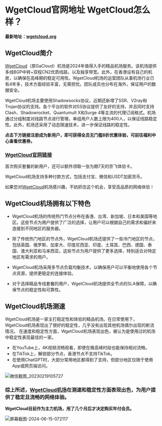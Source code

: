 # WgetCloud官网地址 WgetCloud怎么样？

**最新地址：[wgetcloud.org](https://invite.wgetcloud.ltd/auth/register?code=jll8)**

## WgetCloud简介

[WgetCloud](https://invite.wgetcloud.ltd/auth/register?code=jll8)（原GaCloud）机场是2024年值得入手的精品机场服务。该机场提供多线BGP中转+双程CN2优质线路，以及独享带宽。此外，在香港设有自己的机房，以确保在高峰期的稳定可用性。WgetCloud机场的运营团队从事机场行业已有4年多，技术方面经验丰富，无需担忧。团队成员也分布在海外，保证用户的数据安全。

WgetCloud机场主要使用Shadowsocks协议，近期还新增了SSR、V2ray和Trojan协议的支持。各个平台的软件对SS协议提供了友好的支持，并且同时支持Clash、Shadowrocket、Quantumult X和Surge 4等主流的代理订阅格式。机场通过分组制度对线路节点进行管理，单组用户人数上限为400人，以保证线路稳定性。此外，机场还采用了动态限速技术，进一步保证线路的稳定性。

**点击下方链接注册成为新用户，即可获得全员无门槛8折优惠体验，可前往福利中心查看优惠券。**

### [WgetCloud官网链接](https://invite.wgetcloud.ltd/auth/register?code=jll8)

首次购买套餐的新用户，还可以额外领取一张为期7天的奈飞体验卡。

WgetCloud机场支持多种付款方式，包括支付宝、微信和USDT加密货币。

如果您对[WgetCloud](https://invite.wgetcloud.ltd/auth/register?code=jll8)机场感兴趣，不妨抓住这个机会，享受高品质的网络体验！

## WgetCloud机场拥有以下特色

- WgetCloud机场的传统热门节点分布在香港、台湾、新加坡、日本和美国等地区。这些节点为用户提供了广泛的选择，让用户可以根据自己的需求和偏好来连接到不同地区的服务器。

- 除了传统热门地区的节点外，WgetCloud机场还提供了一些冷门地区的节点，包括英国、俄罗斯、加拿大、印度尼西亚、印度、土耳其、巴西、德国、泰国、澳大利亚和马来西亚。这些节点为用户提供了更多选择，特别适合对特定地区有需求的用户。

- WgetCloud机场采用多节点负载均衡技术，以确保用户可以平衡地使用各个节点资源，提供更稳定的连接体验。

- 对于选择精品专线套餐的用户，WgetCloud机场提供全节点的SLA保障，以确保节点的稳定性和可靠性。

## WgetCloud机场测速

WgetCloud机场是一家主打稳定性和体验的精品机场。在日常使用下，WgetCloud机场表现出了很好的稳定性，几乎没有出现其他机场偶尔出现的断流情况。
在速度和稳定性方面，WgetCloud机场表现出色，被认为是使用过的机场中稳定性表现最佳的一家。

- 在YouTube上，4K视频流畅观看，即使在晚高峰时段也能保持相对流畅。
- 在TikTok上，解锁部分节点，香港节点不支持TikTok。
- 在使用ChatGPT时，大部分常用地区都得到了支持，但部分地区仅限于使用App或网页端访问。

![微信截图_20230219105727](https://user-images.githubusercontent.com/125964212/220576524-0c30cc63-98ab-4fad-89c0-10a6984c647e.png)

### 综上所述，[WgetCloud机场](https://invite.wgetcloud.ltd/auth/register?code=jll8)在测速和稳定性方面表现出色，为用户提供了稳定且流畅的网络体验。


**WgetCloud目前作为主力机场，用了几个月后才决定购买年付会员。**

![屏幕截图-2024-06-15-072117](https://github.com/LisaLee938/WgetCloud/assets/141218461/8790a9f1-7462-4c04-945e-406b699f790d)
